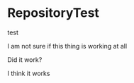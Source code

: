 # RepositoryTest
test

I am not sure if this thing is working at all

Did it work?

I think it works
